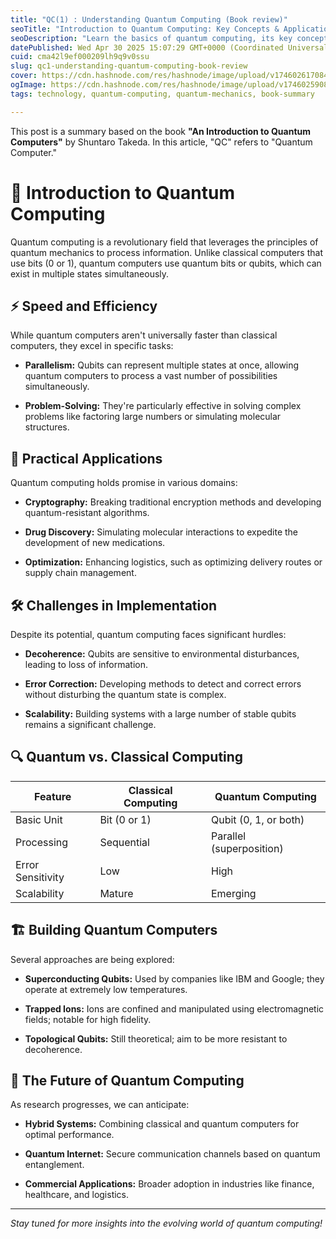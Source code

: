 ```yaml
---
title: "QC(1) : Understanding Quantum Computing (Book review)"
seoTitle: "Introduction to Quantum Computing: Key Concepts & Applications"
seoDescription: "Learn the basics of quantum computing, its key concepts, and how it's transforming the tech world."
datePublished: Wed Apr 30 2025 15:07:29 GMT+0000 (Coordinated Universal Time)
cuid: cma42l9ef000209lh9q9v0ssu
slug: qc1-understanding-quantum-computing-book-review
cover: https://cdn.hashnode.com/res/hashnode/image/upload/v1746026170841/fe47d9b9-9b7d-4d42-81ad-9c78e7b45ff8.jpeg
ogImage: https://cdn.hashnode.com/res/hashnode/image/upload/v1746025908824/f219e3c7-ae91-48c1-a91c-25217a941d97.jpeg
tags: technology, quantum-computing, quantum-mechanics, book-summary

---
```


This post is a summary based on the book **"An Introduction to Quantum Computers"** by Shuntaro Takeda. In this article, "QC" refers to "Quantum Computer."

# 🧠 Introduction to Quantum Computing

Quantum computing is a revolutionary field that leverages the principles of quantum mechanics to process information. Unlike classical computers that use bits (0 or 1), quantum computers use quantum bits or qubits, which can exist in multiple states simultaneously.

## ⚡ Speed and Efficiency

While quantum computers aren't universally faster than classical computers, they excel in specific tasks:

* **Parallelism:** Qubits can represent multiple states at once, allowing quantum computers to process a vast number of possibilities simultaneously.
    
* **Problem-Solving:** They're particularly effective in solving complex problems like factoring large numbers or simulating molecular structures.
    

## 🧪 Practical Applications

Quantum computing holds promise in various domains:

* **Cryptography:** Breaking traditional encryption methods and developing quantum-resistant algorithms.
    
* **Drug Discovery:** Simulating molecular interactions to expedite the development of new medications.
    
* **Optimization:** Enhancing logistics, such as optimizing delivery routes or supply chain management.
    

## 🛠️ Challenges in Implementation

Despite its potential, quantum computing faces significant hurdles:

* **Decoherence:** Qubits are sensitive to environmental disturbances, leading to loss of information.
    
* **Error Correction:** Developing methods to detect and correct errors without disturbing the quantum state is complex.
    
* **Scalability:** Building systems with a large number of stable qubits remains a significant challenge.
    

## 🔍 Quantum vs. Classical Computing

| Feature | Classical Computing | Quantum Computing |
| --- | --- | --- |
| Basic Unit | Bit (0 or 1) | Qubit (0, 1, or both) |
| Processing | Sequential | Parallel (superposition) |
| Error Sensitivity | Low | High |
| Scalability | Mature | Emerging |

## 🏗️ Building Quantum Computers

Several approaches are being explored:

* **Superconducting Qubits:** Used by companies like IBM and Google; they operate at extremely low temperatures.
    
* **Trapped Ions:** Ions are confined and manipulated using electromagnetic fields; notable for high fidelity.
    
* **Topological Qubits:** Still theoretical; aim to be more resistant to decoherence.
    

## 🔮 The Future of Quantum Computing

As research progresses, we can anticipate:

* **Hybrid Systems:** Combining classical and quantum computers for optimal performance.
    
* **Quantum Internet:** Secure communication channels based on quantum entanglement.
    
* **Commercial Applications:** Broader adoption in industries like finance, healthcare, and logistics.
    

---

*Stay tuned for more insights into the evolving world of quantum computing!*